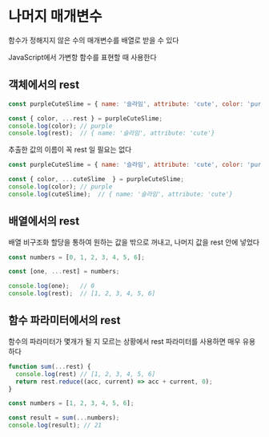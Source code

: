 # 나머지 매개변수

함수가 정해지지 않은 수의 매개변수를 배열로 받을 수 있다

JavaScript에서 가변항 함수를 표현할 때 사용한다

## 객체에서의 rest

```js
const purpleCuteSlime = { name: '슬라임', attribute: 'cute', color: 'purple'};

const { color, ...rest } = purpleCuteSlime;
console.log(color); // purple
console.log(rest);  // { name: '슬라임', attribute: 'cute'}
```
추출한 값의 이름이 꼭 rest 일 필요는 없다
```js
const purpleCuteSlime = { name: '슬라임', attribute: 'cute', color: 'purple'};

const { color, ...cuteSlime  } = purpleCuteSlime;
console.log(color); // purple
console.log(cuteSlime);  // { name: '슬라임', attribute: 'cute'}
```

## 배열에서의 rest

배열 비구조화 할당을 통하여 원하는 값을 밖으로 꺼내고, 나머지 값을 rest 안에 넣었다
```js
const numbers = [0, 1, 2, 3, 4, 5, 6];

const [one, ...rest] = numbers;

console.log(one);   // 0
console.log(rest);  // [1, 2, 3, 4, 5, 6]
```
## 함수 파라미터에서의 rest

함수의 파라미터가 몇개가 될 지 모르는 상황에서 rest 파라미터를 사용하면 매우 유용하다
```js
function sum(...rest) {
  console.log(rest) // [1, 2, 3, 4, 5, 6]
  return rest.reduce((acc, current) => acc + current, 0);
}

const numbers = [1, 2, 3, 4, 5, 6];

const result = sum(...numbers);
console.log(result); // 21
```

